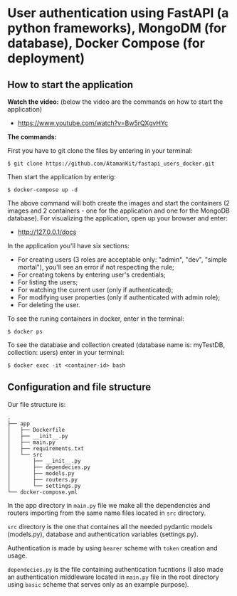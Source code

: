 # User authentication using FastAPI (a python frameworks), MongoDM (for database), Docker Compose (for deployment)
## How to start the application
**Watch the video:** (below the video are the commands on how to start the application)
* https://www.youtube.com/watch?v=Bw5rQXgvHYc

**The commands:**

First you have to git clone the files by entering in your terminal:
```
$ git clone https://github.com/AtamanKit/fastapi_users_docker.git
```  
Then start the application by enterig:
```
$ docker-compose up -d
```
The above command will both create the images and start the containers (2 images and 2 containers - one for the application and one for the MongoDB database).
For visualizing the application, open up your browser and enter:

* http://127.0.0.1/docs

In the application you'll have six sections:
* For creating users (3 roles are acceptable only: "admin", "dev", "simple mortal"), you'll see an error if not respecting the rule;
* For creating tokens by entering user's credentials;
* For listing the users;
* For watching the current user (only if authenticated);
* For modifying user properties (only if authenticated with admin role);
* For deleting the user.

To see the runing containers in docker, enter in the terminal:
```
$ docker ps
```
To see the database and collection created (database name is: myTestDB, collection: users) enter in your terminal:
```
$ docker exec -it <container-id> bash
```

## Configuration and file structure
Our file structure is:
```
.
├── app
│   ├── Dockerfile
│   ├── __init__.py
│   ├── main.py
│   ├── requirements.txt
│   └── src
│       ├── __init__.py
│       ├── dependecies.py
│       ├── models.py
│       ├── routers.py
│       └── settings.py
└── docker-compose.yml
```
In the app directory in ```main.py``` file we make all the dependencies and routers importing from the same name files located in ```src``` directory.

```src``` directory is the one that containes all the needed pydantic models (models.py), database and authentication variables (settings.py). 

Authentication is made by using ```bearer``` scheme with ```token``` creation and usage.

```dependecies.py``` is the file containing authentication fucntions (I also made an authentication middleware located in ```main.py``` file in the root directory using ```basic``` scheme that serves only as an example purpose).
